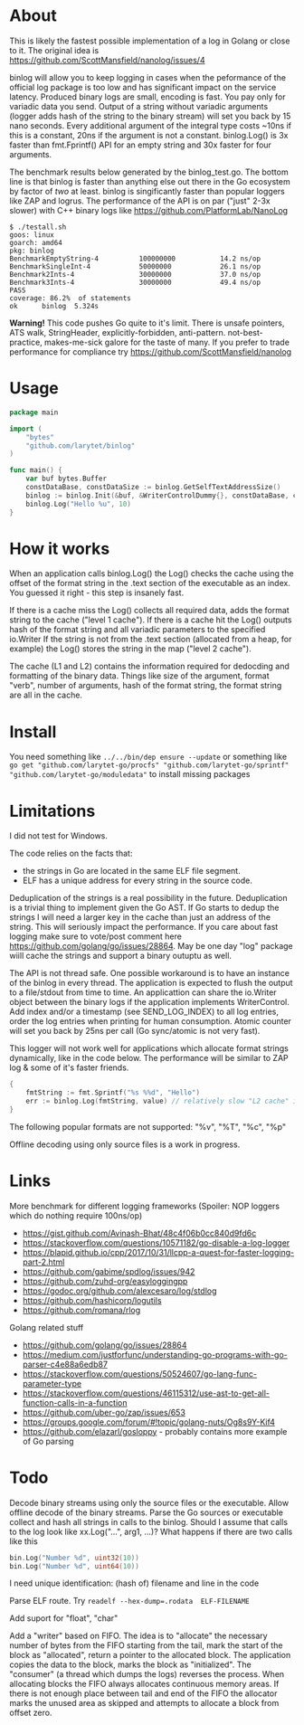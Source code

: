 # About

This is likely the fastest possible implementation of a log in Golang or close to it. 
The original idea is https://github.com/ScottMansfield/nanolog/issues/4

binlog will allow you to keep logging in cases when the peformance of the official log package is too low and has significant impact on the service latency. Produced binary logs are small, encoding is fast. You pay only for variadic data you send. 
Output of a string without variadic arguments (logger adds hash of the string to the binary stream) will set you back by 15 nano seconds. Every additional argument of the integral type costs ~10ns if this is a constant, 20ns if the argument is not a constant. 
binlog.Log() is 3x faster than fmt.Fprintf() API for an empty string and 30x faster for four arguments. 

The benchmark results below generated by the binlog_test.go. The bottom line is that binlog is faster than anything else 
out there in the Go ecosystem by factor of *two* at least. binlog is singificantly faster than popular 
loggers like ZAP and logrus. The performance of the API is on par ("just" 2-3x slower) with C++ binary logs like 
https://github.com/PlatformLab/NanoLog

```
$ ./testall.sh 
goos: linux
goarch: amd64
pkg: binlog
BenchmarkEmptyString-4        	100000000	        14.2 ns/op
BenchmarkSingleInt-4          	50000000	        26.1 ns/op
Benchmark2Ints-4              	30000000	        37.0 ns/op
Benchmark3Ints-4              	30000000	        49.4 ns/op
PASS
coverage: 86.2%  of statements
ok  	binlog	5.324s
```
		

**Warning!** This code pushes Go quite to it's limit. There is unsafe pointers, ATS walk, StringHeader,
explicitly-forbidden, anti-pattern. not-best-practice, makes-me-sick galore for the taste of many.
If you prefer to trade performance for compliance try https://github.com/ScottMansfield/nanolog 

# Usage

```Go
package main

import (
	"bytes"
	"github.com/larytet/binlog"
)

func main() {
	var buf bytes.Buffer
	constDataBase, constDataSize := binlog.GetSelfTextAddressSize()
	binlog := binlog.Init(&buf, &WriterControlDummy{}, constDataBase, constDataSize)
	binlog.Log("Hello %u", 10)
}
```

# How it works

When an application calls binlog.Log() the Log() checks the cache using the offset of the format string in the .text 
section of the executable as an index. You guessed it right - this step is insanely fast.  
 
If there is a cache miss the Log() collects all required data, adds the format string to the cache ("level 1 cache"). 
If there is a cache hit the Log() outputs hash of the format string and all variadic parameters to the specified io.Writer
If the string is not from the .text section (allocated from a heap, for example) the Log() stores the string in the map ("level 2 cache").

The cache (L1 and L2) contains the information required for dedocding and formatting of the binary data. Things like size 
of the argument, format "verb", number of arguments, hash of the format string, the format string are all in the cache. 


# Install

You need something like ```../../bin/dep ensure --update``` or something like 
```go get "github.com/larytet-go/procfs" "github.com/larytet-go/sprintf"  "github.com/larytet-go/moduledata"``` to install missing packages

# Limitations

I did not test for Windows. 

The code relies on the facts that:
 
*  the strings in Go are located in the same ELF file segment.
*  ELF has a unique address for every string in the source code.

Deduplication of the strings is a real possibility in the future. Deduplication is a trivial thing to implement given the Go AST. If Go starts to dedup the strings I 
will need a larger key in the cache than just an address of the string. This will seriously impact the performance. If you care about fast logging
make sure to vote/post comment here https://github.com/golang/go/issues/28864. May be one day "log" package wiill cache the strings and support a binary outuptu 
as well. 


The API is not thread safe. One possible workaround is to have an instance of the binlog in every thread. 
The application is expected to flush the output to a file/stdout from time to time.
An applicattion can share the io.Writer object between the binary logs if the application implements WriterControl.
Add index and/or a timestamp (see SEND_LOG_INDEX) to all log entries, order the log entries when printing for human consumption. Atomic counter will set you back 
by 25ns per call (Go sync/atomic is not very fast).

This logger will not work well for applications which allocate format strings dynamically, like in the code below. The performance will be similar to 
ZAP log & some of it's faster friends.  

```Go
{
	fmtString := fmt.Sprintf("%s %%d", "Hello")
	err := binlog.Log(fmtString, value) // relatively slow "L2 cache" is used here
}
```

The following popular formats are not supported: "%v", "%T", "%c", "%p"


Offline decoding using only source files is a work in progress. 



# Links

More benchmark for different logging frameworks (Spoiler: NOP loggers which do nothing require 100ns/op)

* https://gist.github.com/Avinash-Bhat/48c4f06b0cc840d9fd6c
* https://stackoverflow.com/questions/10571182/go-disable-a-log-logger
* https://blapid.github.io/cpp/2017/10/31/llcpp-a-quest-for-faster-logging-part-2.html
* https://github.com/gabime/spdlog/issues/942
* https://github.com/zuhd-org/easyloggingpp
* https://godoc.org/github.com/alexcesaro/log/stdlog
* https://github.com/hashicorp/logutils
* https://github.com/romana/rlog

Golang related stuff 

* https://github.com/golang/go/issues/28864
* https://medium.com/justforfunc/understanding-go-programs-with-go-parser-c4e88a6edb87
* https://stackoverflow.com/questions/50524607/go-lang-func-parameter-type
* https://stackoverflow.com/questions/46115312/use-ast-to-get-all-function-calls-in-a-function
* https://github.com/uber-go/zap/issues/653
* https://groups.google.com/forum/#!topic/golang-nuts/Og8s9Y-Kif4
* https://github.com/elazarl/gosloppy - probably contains more example of Go parsing


# Todo

Decode binary streams using only the source files or the executable. Allow offline decode of the binary streams. Parse the Go sources or executable 
collect and hash all strings in calls to the binlog. Should I assume that calls to the log look like xx.Log("...", arg1, ...)?
What happens if there are two calls like this
 
```Go
bin.Log("Number %d", uint32(10))
bin.Log("Number %d", uint64(10)) 
```
I need unique identification: (hash of) filename and line in the code
 

Parse ELF route. Try ```readelf --hex-dump=.rodata  ELF-FILENAME```

Add suport for "float", "char"

Add a "writer" based on FIFO. The idea is to "allocate" the necessary number of bytes from the FIFO starting from the tail, mark the start of the block as "allocated", return a pointer to the 
allocated block. The application copies the data to the block, marks the block as "initialized". The "consumer" (a thread which dumps the logs) reverses the process.
When allocating blocks the FIFO always allocates continuous memory areas. If there is not enough place between tail and end of the FIFO the allocator marks 
the unused area as skipped and attempts to allocate a block from offset zero.
